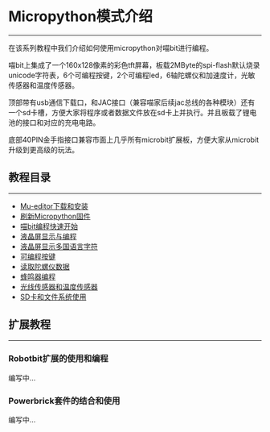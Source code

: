 # Micropython模式介绍

---

在该系列教程中我们介绍如何使用micropython对喵bit进行编程。

喵bit上集成了一个160x128像素的彩色tft屏幕，板载2MByte的spi-flash默认烧录unicode字符表，6个可编程按键，2个可编程led，6轴陀螺仪和加速度计，光敏传感器和温度传感器。

顶部带有usb通信下载口，和JAC接口（兼容喵家后续jac总线的各种模块）还有一个sd卡槽，方便大家将程序或者数据文件放在sd卡上并执行。并且板载了锂电池的接口和对应的充电电路。

底部40PIN金手指接口兼容市面上几乎所有microbit扩展板，方便大家从microbit升级到更高级的玩法。

## 教程目录

---

- [Mu-editor下载和安装]()
- [刷新Micropython固件](./micropython/刷新Micropython固件)
- [喵bit编程快速开始](./micropython/喵bit编程快速开始)
- [液晶屏显示与编程](./micropython/液晶屏显示与编程)
- [液晶屏显示多国语言字符](./micropython/液晶屏显示多国语言字符)
- [可编程按键](./micropython/可编程按键)
- [读取陀螺仪数据](./micropython/读取陀螺仪数据)
- [蜂鸣器编程](./micropython/蜂鸣器编程)
- [光线传感器和温度传感器](./micropython/光线传感器和温度传感器)
- [SD卡和文件系统使用]()

## 扩展教程

---

### Robotbit扩展的使用和编程
编写中...

### Powerbrick套件的结合和使用
编写中...